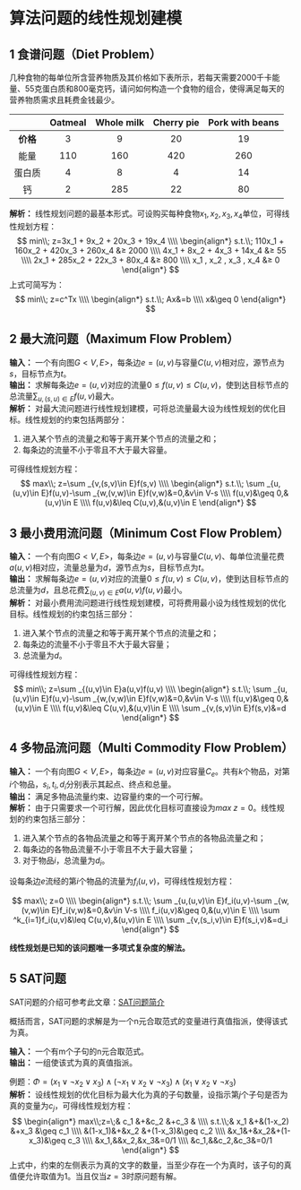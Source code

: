 # 算法问题的线性规划建模


## 1 食谱问题（Diet Problem）
几种食物的每单位所含营养物质及其价格如下表所示，若每天需要2000千卡能量、55克蛋白质和800毫克钙，请问如何构造一个食物的组合，使得满足每天的营养物质需求且耗费金钱最少。

||Oatmeal|Whole milk|Cherry pie|Pork with beans|
|:--:|:--:|:--:|:--:|:--:|
|**价格**|3|9|20|19|
|能量|110|160|420|260
|蛋白质|4|8|4|14|
|钙|2|285|22|80|

**解析：** 线性规划问题的最基本形式。可设购买每种食物$x_1,x_2,x_3,x_4$单位，可得线性规划方程：
$$
min\\; z=3x_1 + 9x_2 + 20x_3 + 19x_4 \\\\
\begin{align*}
s.t.\\; 110x_1 + 160x_2 + 420x_3 + 260x_4 &≥ 2000 \\\\
4x_1 + 8x_2 + 4x_3 + 14x_4 &≥ 55 \\\\ 
2x_1 + 285x_2 + 22x_3 + 80x_4 &≥ 800 \\\\ 
x_1 , x_2 , x_3 , x_4 &≥ 0
\end{align*}
$$
上式可简写为：
$$
min\\; z=c^Tx \\\\
\begin{align*}
s.t.\\; Ax&=b \\\\
x&\geq 0
\end{align*}
$$

## 2 最大流问题（Maximum Flow Problem）
**输入：** 一个有向图$G<V,E>$，每条边$e=(u,v)$与容量$C(u,v)$相对应，源节点为$s$，目标节点为$t$。    
**输出：** 求解每条边$e=(u,v)$对应的流量$0\leq f(u,v)\leq C(u,v)$，使到达目标节点的总流量$\sum _{u,(s,u)\in E}f(u,v)$最大。    
**解析：** 对最大流问题进行线性规划建模，可将总流量最大设为线性规划的优化目标。线性规划的约束包括两部分：
1. 进入某个节点的流量之和等于离开某个节点的流量之和；
2. 每条边的流量不小于零且不大于最大容量。

可得线性规划方程：
$$
max\\; z=\sum _{v,(s,v)\in E}f(s,v) \\\\
\begin{align*}
s.t.\\; \sum _{u,(u,v)\in E}f(u,v)-\sum _{w,(v,w)\in E}f(v,w)&=0,&v\in V-s \\\\
f(u,v)&\geq 0,&(u,v)\in E \\\\
f(u,v)&\leq C(u,v),&(u,v)\in E
\end{align*}
$$

## 3 最小费用流问题（Minimum Cost Flow Problem）
**输入：** 一个有向图$G<V,E>$，每条边$e=(u,v)$与容量$C(u,v)$、每单位流量花费$a(u,v)$相对应，流量总量为$d$，源节点为$s$，目标节点为$t$。    
**输出：** 求解每条边$e=(u,v)$对应的流量$0\leq f(u,v)\leq C(u,v)$，使到达目标节点的总流量为$d$，且总花费$\sum _{(u,v)\in E}a(u,v)f(u,v)$最小。    
**解析：** 对最小费用流问题进行线性规划建模，可将费用最小设为线性规划的优化目标。线性规划的约束包括三部分：
1. 进入某个节点的流量之和等于离开某个节点的流量之和；
2. 每条边的流量不小于零且不大于最大容量；
3. 总流量为$d$。

可得线性规划方程：
$$
min\\; z=\sum _{(u,v)\in E}a(u,v)f(u,v) \\\\
\begin{align*}
s.t.\\; \sum _{u,(u,v)\in E}f(u,v)-\sum _{w,(v,w)\in E}f(v,w)&=0,&v\in V-s \\\\
f(u,v)&\geq 0,&(u,v)\in E \\\\
f(u,v)&\leq C(u,v),&(u,v)\in E \\\\
\sum _{v,(s,v)\in E}f(s,v)&=d
\end{align*}
$$

## 4 多物品流问题（Multi Commodity Flow Problem）
**输入：** 一个有向图$G<V,E>$，每条边$e=(u,v)$对应容量$C_e$。共有$k$个物品，对第$i$个物品，$s_i,t_i,d_i$分别表示其起点、终点和总量。    
**输出：** 满足多物品流量约束、边容量约束的一个可行解。    
**解析：** 由于只需要求一个可行解，因此优化目标可直接设为$max\;z=0$。线性规划的约束包括三部分：
1. 进入某个节点的各物品流量之和等于离开某个节点的各物品流量之和；
2. 每条边的各物品流量不小于零且不大于最大容量；
3. 对于物品$i$，总流量为$d_i$。

设每条边$e$流经的第$i$个物品的流量为$f_i(u,v)$，可得线性规划方程：

$$
max\\; z=0 \\\\
\begin{align*}
s.t.\\; \sum _{u,(u,v)\in E}f_i(u,v)-\sum _{w,(v,w)\in E}f_i(v,w)&=0,&v\in V-s \\\\
f_i(u,v)&\geq 0,&(u,v)\in E \\\\
\sum ^k_{i=1}f_i(u,v)&\leq C(u,v),&(u,v)\in E \\\\
\sum _{v,(s_i,v)\in E}f(s_i,v)&=d_i
\end{align*}
$$

**线性规划是已知的该问题唯一多项式复杂度的解法。**

## 5 SAT问题
SAT问题的介绍可参考此文章：[SAT问题简介](https://zhuanlan.zhihu.com/p/432853785)    

概括而言，SAT问题的求解是为一个n元合取范式的变量进行真值指派，使得该式为真。

**输入：** 一个有m个子句的n元合取范式。    
**输出：** 一组使该式为真的真值指派。

例题：$\Phi=(x_1\vee \neg x_2 \vee x_3)\wedge (\neg x_1\vee x_2\vee \neg x_3)\wedge (x_1\vee x_2 \vee \neg x_3)$    
**解析：** 设线性规划的优化目标为最大化为真的子句数量，设指示第$j$个子句是否为真的变量为$c_j$，可得线性规划方程：
$$
\begin{align*}
max\\;z=\;& c_1    &+&c_2     &+c_3 & \\\\
s.t.\\;&  x_1    &+&(1-x_2) &+x_3 &\geq c_1 \\\\
      &(1-x_1)&+&x_2     &+(1-x_3)&\geq c_2 \\\\
      &x_1&+&x_2&+(1-x_3)&\geq c_3 \\\\
      &x_1,&&x_2,&x_3&=0/1 \\\\
      &c_1,&&c_2,&c_3&=0/1
\end{align*}
$$
上式中，约束的左侧表示为真的文字的数量，当至少存在一个为真时，该子句的真值便允许取值为1。当且仅当$z=3$时原问题有解。
